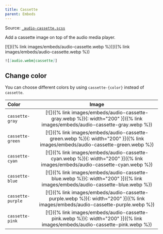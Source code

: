 ```yaml
---
title: Cassette
parent: Embeds
---
```


Source: [`_audio-cassette.scss`](https://github.com/ElsaTam/obsidian-fancy-a-story/blob/main/postcss/editor/embeds/_audio-cassette.scss)

Add a cassette image on top of the audio media player.

[![]({% link images/embeds/audio-cassette.webp %})]({% link images/embeds/audio-cassette.webp %})

```markdown
![[audio.webm|cassette]]
```

## Change color

You can choose different colors by using `cassette-{color}` instead of `cassette`.

| Color             | Image                                                                                                           |
|:------------------|:---------------------------------------------------------------------------------------------------------------:|
| `cassette-gray`   | [![]({% link images/embeds/audio-cassette-gray.webp %}){: width="200" }]({% link images/embeds/audio-cassette-gray.webp %})     |
| `cassette-green`  | [![]({% link images/embeds/audio-cassette-green.webp %}){: width="200" }]({% link images/embeds/audio-cassette-green.webp %})   |
| `cassette-cyan`   | [![]({% link images/embeds/audio-cassette-cyan.webp %}){: width="200" }]({% link images/embeds/audio-cassette-cyan.webp %})     |
| `cassette-blue`   | [![]({% link images/embeds/audio-cassette-blue.webp %}){: width="200" }]({% link images/embeds/audio-cassette-blue.webp %})     |
| `cassette-purple` | [![]({% link images/embeds/audio-cassette-purple.webp %}){: width="200" }]({% link images/embeds/audio-cassette-purple.webp %}) |
| `cassette-pink`   | [![]({% link images/embeds/audio-cassette-pink.webp %}){: width="200" }]({% link images/embeds/audio-cassette-pink.webp %})     |